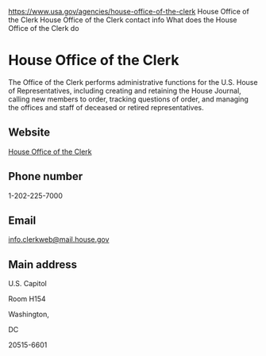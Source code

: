 

https://www.usa.gov/agencies/house-office-of-the-clerk
House Office of the Clerk
House Office of the Clerk contact info
What does the House Office of the Clerk do

House Office of the Clerk
=========================

The Office of the Clerk performs administrative functions for the U.S. House of Representatives, including creating and retaining the House Journal, calling new members to order, tracking questions of order, and managing the offices and staff of deceased or retired representatives.

Website
-------

[House Office of the Clerk](https://clerk.house.gov/)

Phone number
------------

1-202-225-7000

Email
-----

[info.clerkweb@mail.house.gov](mailto:info.clerkweb@mail.house.gov)

Main address
------------

U.S. Capitol
  

Room H154
  

Washington,

DC

20515-6601
